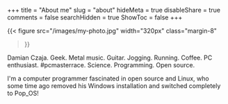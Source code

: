 +++
title = "About me"
slug = "about"
hideMeta = true
disableShare = true
comments = false
searchHidden = true
ShowToc = false
+++

{{<
    figure
    src="/images/my-photo.jpg"
    width="320px"
    class="margin-8"
>}}


Damian Czaja. Geek. Metal music. Guitar. Jogging. Running. Coffee. PC enthusiast. #pcmasterrace. Science. Programming. Open source.

I'm a computer programmer fascinated in open source and Linux, who some time ago removed his Windows installation and switched completely to Pop_OS!
